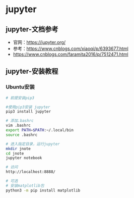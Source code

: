 # jupyter

## jupyter-文档参考

- 官网：https://jupyter.org/
- 参考：https://www.cnblogs.com/xiaoqi/p/6393677.html
- https://www.cnblogs.com/faramita2016/p/7512471.html

## jupyter-安装教程

### Ubuntu安装

```bash
# 前提安装pip3

#使用pip3安装 jupyter
pip3 install jupyter

# 添加.bashrc
vim .bashrc
export PATH=$PATH:~/.local/bin
source .bashrc

# 进入指定目录，运行jupyter
mkdir jnote
cd jnote
jupyter notebook

# 访问
http://localhost:8888/

# 可选
# 安装matplotlib包
python3 -m pip install matplotlib 
```